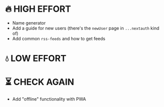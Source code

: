 # 🔥 HIGH EFFORT

- Name generator
- Add a guide for new users (there's the `newUser` page in `...nextauth` kind of)
- Add common `rss-feeds` and how to get feeds

# 💧 LOW EFFORT

# ⏳ CHECK AGAIN

- Add "offline" functionality with PWA
